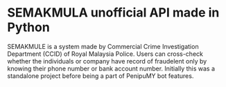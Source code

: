 # SEMAKMULA unofficial API made in Python
SEMAKMULE is a system made by Commercial Crime Investigation Department (CCID) of Royal Malaysia Police. Users can cross-check whether the individuals or company have record of fraudelent only by knowing their phone number or bank account number. Initially this was a standalone project before being a part of PenipuMY bot features.
